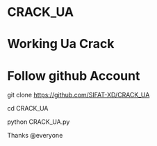 # CRACK_UA
# Working Ua Crack
# Follow github Account

git clone https://github.com/SIFAT-XD/CRACK_UA

cd CRACK_UA

python CRACK_UA.py

Thanks @everyone
